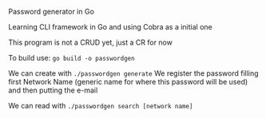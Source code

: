 Password generator in Go

Learning CLI framework in Go and using Cobra as a initial one

This program is not a CRUD yet, just a CR for now

To build use:
```go build -o passwordgen```

We can create with 
```./passwordgen generate```
We register the password filling first Network Name (generic name for where this password will be used) and then putting the e-mail

We can read with
```./passwordgen search [network name]```
